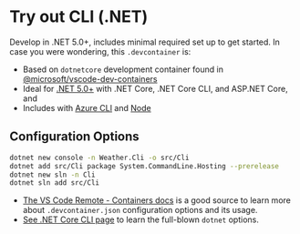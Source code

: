 # Try out CLI (.NET)

Develop in .NET 5.0+, includes minimal required set up to get started. In case you were wondering, this `.devcontainer` is:

- Based on `dotnetcore` development container found in [@microsoft/vscode-dev-containers][devcontainers-repo]
- Ideal for [.NET 5.0+][dotnet-sdk-docker-image] with .NET Core, .NET Core CLI, and ASP.NET Core, and
- Includes with [Azure CLI][azure-cli-docs] and [Node][node-js-docs]

## Configuration Options

```bash
dotnet new console -n Weather.Cli -o src/Cli
dotnet add src/Cli package System.CommandLine.Hosting --prerelease
dotnet new sln -n Cli
dotnet sln add src/Cli
```

- [The VS Code Remote - Containers docs][vscode-remote-docs] is a good source to learn more about `.devcontainer.json` configuration options and its usage.
- [See .NET Core CLI page][dotnet-core-cli-docs] to learn the full-blown `dotnet` options.

[devcontainers-repo]: https://github.com/microsoft/vscode-dev-containers
[dotnet-sdk-docker-image]: https://hub.docker.com/_/microsoft-dotnet-sdk/
[azure-cli-docs]: https://docs.microsoft.com/en-us/cli/azure/get-started-with-azure-cli
[node-js-docs]: https://nodejs.dev/learn
[vscode-remote-docs]: https://code.visualstudio.com/docs/remote/containers
[dotnet-core-cli-docs]: https://docs.microsoft.com/en-us/dotnet/core/tools/

